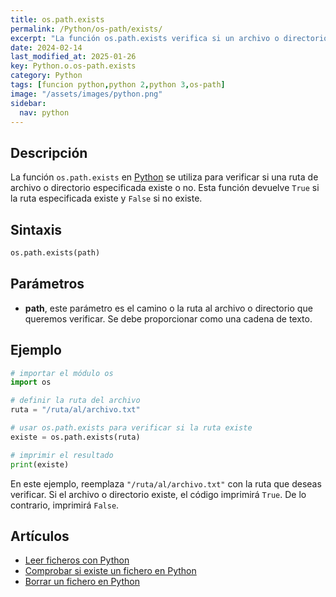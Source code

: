 ```yaml
---
title: os.path.exists
permalink: /Python/os-path/exists/
excerpt: "La función os.path.exists verifica si un archivo o directorio existe en Python."
date: 2024-02-14
last_modified_at: 2025-01-26
key: Python.o.os-path.exists
category: Python
tags: [funcion python,python 2,python 3,os-path]
image: "/assets/images/python.png"
sidebar:
  nav: python
---
```


## Descripción


La función `os.path.exists` en [Python](https://www.manualweb.net/python/) se utiliza para verificar si una ruta de archivo o directorio especificada existe o no. Esta función devuelve `True` si la ruta especificada existe y `False` si no existe.


## **Sintaxis**


```python
os.path.exists(path)
```


## **Parámetros**

- **path**, este parámetro es el camino o la ruta al archivo o directorio que queremos verificar. Se debe proporcionar como una cadena de texto.

## **Ejemplo**


```python
# importar el módulo os
import os

# definir la ruta del archivo
ruta = "/ruta/al/archivo.txt"

# usar os.path.exists para verificar si la ruta existe
existe = os.path.exists(ruta)

# imprimir el resultado
print(existe)

```


En este ejemplo, reemplaza `"/ruta/al/archivo.txt"` con la ruta que deseas verificar. Si el archivo o directorio existe, el código imprimirá `True`. De lo contrario, imprimirá `False`.


## **Artículos**

- [Leer ficheros con Python](https://lineadecodigo.com/python/leer-ficheros-con-python/)
- [Comprobar si existe un fichero en Python](https://github.com/victorcuervo/lineadecodigo_python/blob/master/ficheros/validar-existe-fichero.py)
- [Borrar un fichero en Python](http://lineadecodigo.com/python/borrar-un-fichero-en-python/)
